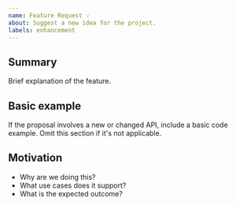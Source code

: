 ```yaml
---
name: Feature Request 💡
about: Suggest a new idea for the project.
labels: enhancement
---
```


## Summary

Brief explanation of the feature.

## Basic example

If the proposal involves a new or changed API, include a basic code example. Omit this section if it's not applicable.

## Motivation

* Why are we doing this?
* What use cases does it support?
* What is the expected outcome?
